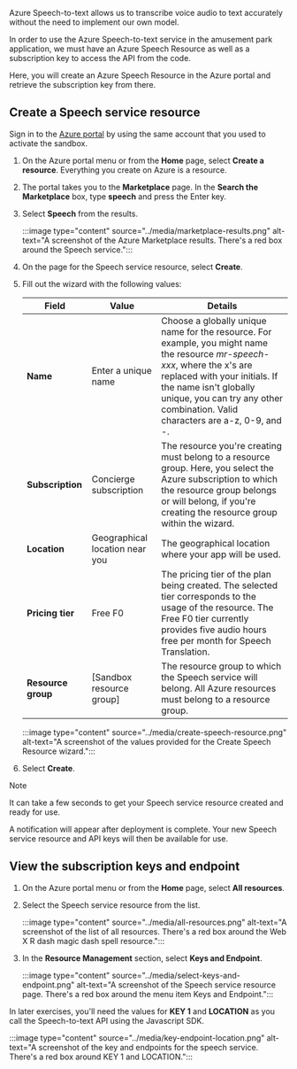 Azure Speech-to-text allows us to transcribe voice audio to text accurately without the need to implement our own model.

In order to use the Azure Speech-to-text service in the amusement park application, we must have an Azure Speech Resource as well as a subscription key to access the API from the code.

Here, you will create an Azure Speech Resource in the Azure portal and retrieve the subscription key from there.

## Create a Speech service resource

Sign in to the [Azure portal](https://portal.azure.com/learn.docs.microsoft.com?azure-portal=true) by using the same account that you used to activate the sandbox.

1. On the Azure portal menu or from the **Home** page, select **Create a resource**. Everything you create on Azure is a resource.
1. The portal takes you to the **Marketplace** page. In the **Search the Marketplace** box, type **speech** and press the Enter key.
1. Select **Speech** from the results.

    :::image type="content" source="../media/marketplace-results.png" alt-text="A screenshot of the Azure Marketplace results. There's a red box around the Speech service.":::

1. On the page for the Speech service resource, select **Create**.
1. Fill out the wizard with the following values:

    |Field  |Value  |Details  |
    |---------|---------|---------|
    |**Name**     |    Enter a unique name     |   Choose a globally unique name for the resource. For example, you might name the resource *mr-speech-xxx*, where the x's are replaced with your initials. If the name isn't globally unique, you can try any other combination. Valid characters are a-z, 0-9, and -.      |
    |**Subscription**    |   Concierge subscription      |    The resource you're creating must belong to a resource group. Here, you select the Azure subscription to which the resource group belongs or will belong, if you're creating the resource group within the wizard.     |
    |**Location**     |    Geographical location near you     |   The geographical location where your app will be used.      |
    |**Pricing tier**     |     Free F0    |    The pricing tier of the plan being created. The selected tier corresponds to the usage of the resource. The Free F0 tier currently provides five audio hours free per month for Speech Translation.    |
    |**Resource group**     |   <rgn>[Sandbox resource group]</rgn>      |    The resource group to which the Speech service will belong. All Azure resources must belong to a resource group.     |

   :::image type="content" source="../media/create-speech-resource.png" alt-text="A screenshot of the values provided for the Create Speech Resource wizard.":::

1. Select **Create**.

> [!NOTE]
> It can take a few seconds to get your Speech service resource created and ready for use.

A notification will appear after deployment is complete. Your new Speech service resource and API keys will then be available for use.

## View the subscription keys and endpoint

1. On the Azure portal menu or from the **Home** page, select **All resources**.
1. Select the Speech service resource from the list.

    :::image type="content" source="../media/all-resources.png" alt-text="A screenshot of the list of all resources. There's a red box around the Web X R dash magic dash spell resource.":::

1. In the **Resource Management** section, select **Keys and Endpoint**.

    :::image type="content" source="../media/select-keys-and-endpoint.png" alt-text="A screenshot of the Speech service resource page. There's a red box around the menu item Keys and Endpoint.":::

In later exercises, you'll need the values for **KEY 1** and **LOCATION** as you call the Speech-to-text API using the Javascript SDK.

:::image type="content" source="../media/key-endpoint-location.png" alt-text="A screenshot of the key and endpoints for the speech service. There's a red box around KEY 1 and LOCATION.":::

